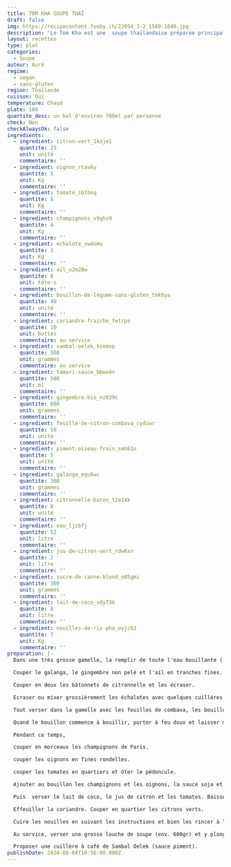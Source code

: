 ```yaml
---
title: TOM KHA SOUPE THAÏ
draft: false
img: https://recipecontent.fooby.ch/22054_3-2_1560-1040.jpg
description: 'Le Tom Kha est une  soupe thaïlandaise préparée principalement avec du lait de coco et du Galanga, c’est un bouillon au goût citronné mais pas acide. Tom Kha (en thaï : ต้มข่า) veut dire soupe de galanga , Tom = Bouillon et Kha = Galanga.'
layout: recettes
type: plat
categories:
  - Soupe
auteur: Auré
regime:
  - vegan
  - sans-gluten
region: Thaïlande
cuisson: Oui
temperature: Chaud
plate: 100
quantite_desc: un bol d'environ 700ml par personne
check: Non
checkAlwaysOk: false
ingredients:
  - ingredient: citron-vert_1koje1
    quantite: 25
    unit: unité
    commentaire: ''
  - ingredient: oignon_rtavky
    quantite: 5
    unit: Kg
    commentaire: ''
  - ingredient: tomate_ibtbnq
    quantite: 8
    unit: Kg
    commentaire: ''
  - ingredient: champignons_v9qhs9
    quantite: 4
    unit: Kg
    commentaire: ''
  - ingredient: echalote_vwdomu
    quantite: 3
    unit: Kg
    commentaire: ''
  - ingredient: ail_u2m28w
    quantite: 6
    unit: tête·s
    commentaire: ''
  - ingredient: bouillon-de-legume-sans-gluten_tmk6ya
    quantite: 40
    unit: unité
    commentaire: ''
  - ingredient: coriandre-fraiche_fetrpe
    quantite: 10
    unit: bottes
    commentaire: au service
  - ingredient: sambal-oelek_kzomvp
    quantite: 500
    unit: grammes
    commentaire: au service
  - ingredient: tamari-sauce_bbwo4n
    quantite: 500
    unit: ml
    commentaire: ''
  - ingredient: gingembre-bio_nz839c
    quantite: 600
    unit: grammes
    commentaire: ''
  - ingredient: feuille-de-citron-combava_cydiwr
    quantite: 50
    unit: unité
    commentaire: ''
  - ingredient: piment-oiseau-frais_smh61n
    quantite: 5
    unit: unité
    commentaire: ''
  - ingredient: galanga_equ6wc
    quantite: 300
    unit: grammes
    commentaire: ''
  - ingredient: citronnelle-baton_t2e14k
    quantite: 8
    unit: unité
    commentaire: ''
  - ingredient: eau_ljzb7j
    quantite: 52
    unit: litre
    commentaire: ''
  - ingredient: jus-de-citron-vert_rdw6xn
    quantite: 2
    unit: litre
    commentaire: ''
  - ingredient: sucre-de-canne-blond_n85gmi
    quantite: 300
    unit: grammes
    commentaire: ''
  - ingredient: lait-de-coco_xdy736
    quantite: 8
    unit: litre
    commentaire: ''
  - ingredient: nouilles-de-riz-pho_oyjc63
    quantite: 7
    unit: Kg
    commentaire: ''
preparation: |-
  Dans une très grosse gamelle, la remplir de toute l'eau bouillante ( à la bouilloire c'est moins long et ça économise le gaz).

  Couper le galanga, le gingembre non pelé et l'ail en tranches fines.

  Couper en deux les bâtonnets de citronnelle et les écraser.

  Ecraser ou mixer grossièrement les échalotes avec quelques cuillères de sel.

  Tout verser dans la gamelle avec les feuilles de combava, les bouillons de légumes sans gluten et les piments entiers pas coupés.

  Quand le bouillon commence à bouillir, porter à feu doux et laisser mijoter 45min en remuant de temps en temps.

  Pendant ce temps, 

  couper en morceaux les champignons de Paris.

  couper les oignons en fines rondelles.

  couper les tomates en quartiers et ôter le pédoncule.

  Ajouter au bouillon les champignons et les oignons, la sauce soja et le sucre. Laisser mijoter 15/20min. Goûter.

  Puis  verser le lait de coco, le jus de citron et les tomates. Baisser le feu très très doux. A partir de là cela ne doit plus bouillir car le lait de coco pourrait cailler. Cuire 30min. Goûter et ajuster l'assaisonnement (sel?)

  Effeuiller la coriandre. Couper en quartier les citrons verts.

  Cuire les nouilles en suivant les instructions et bien les rincer à l'eau froide un fois cuites. Les laisser dans l'eau pour le service, cela évitera qu'elles se collent entre elles.

  Au service, verser une grosse louche de soupe (env. 600gr) et y plonger les nouilles (env. 150gr). Décorer d'une bonne cuillère de coriandre et d'un quartier de citron.

  Proposer une cuillère à café de Sambal Oelek (sauce piment).
publishDate: 2024-06-04T10:56:00.000Z
---
```

